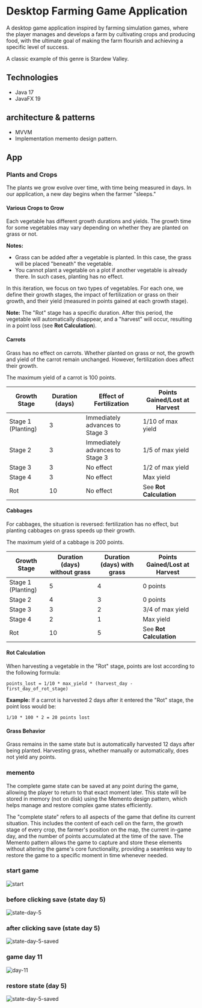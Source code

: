 
# Desktop Farming Game Application
A desktop game application inspired by farming simulation games, where the player manages and develops a farm by cultivating crops and producing food, with the ultimate goal of making the farm flourish and achieving a specific level of success.

A classic example of this genre is Stardew Valley.

## Technologies
* Java 17
* JavaFX 19

## architecture & patterns
* MVVM
* Implementation memento design pattern.


## App

### Plants and Crops

The plants we grow evolve over time, with time being measured in days. In our application, a new day begins when the farmer "sleeps."

#### Various Crops to Grow

Each vegetable has different growth durations and yields. The growth time for some vegetables may vary depending on whether they are planted on grass or not.

**Notes:**

- Grass can be added after a vegetable is planted. In this case, the grass will be placed "beneath" the vegetable.
- You cannot plant a vegetable on a plot if another vegetable is already there. In such cases, planting has no effect.

In this iteration, we focus on two types of vegetables. For each one, we define their growth stages, the impact of fertilization or grass on their growth, and their yield (measured in points gained at each growth stage).

**Note:** The "Rot" stage has a specific duration. After this period, the vegetable will automatically disappear, and a "harvest" will occur, resulting in a point loss (see **Rot Calculation**).

#### Carrots

Grass has no effect on carrots. Whether planted on grass or not, the growth and yield of the carrot remain unchanged. However, fertilization does affect their growth.

The maximum yield of a carrot is 100 points.

| Growth Stage         | Duration (days) | Effect of Fertilization | Points Gained/Lost at Harvest |
|----------------------|-----------------|-------------------------|--------------------------------|
| Stage 1 (Planting)    | 3               | Immediately advances to Stage 3 | 1/10 of max yield |
| Stage 2               | 3               | Immediately advances to Stage 3 | 1/5 of max yield |
| Stage 3               | 3               | No effect               | 1/2 of max yield |
| Stage 4               | 3               | No effect               | Max yield |
| Rot                   | 10              | No effect               | See **Rot Calculation** |

#### Cabbages

For cabbages, the situation is reversed: fertilization has no effect, but planting cabbages on grass speeds up their growth.

The maximum yield of a cabbage is 200 points.

| Growth Stage         | Duration (days) without grass | Duration (days) with grass | Points Gained/Lost at Harvest |
|----------------------|------------------------------|---------------------------|--------------------------------|
| Stage 1 (Planting)    | 5                            | 4                         | 0 points                      |
| Stage 2               | 4                            | 3                         | 0 points                      |
| Stage 3               | 3                            | 2                         | 3/4 of max yield              |
| Stage 4               | 2                            | 1                         | Max yield                     |
| Rot                   | 10                           | 5                         | See **Rot Calculation**        |

#### Rot Calculation

When harvesting a vegetable in the "Rot" stage, points are lost according to the following formula:

```
points_lost = 1/10 * max_yield * (harvest_day - first_day_of_rot_stage)
```

**Example:** If a carrot is harvested 2 days after it entered the "Rot" stage, the point loss would be:

```
1/10 * 100 * 2 = 20 points lost
```

#### Grass Behavior

Grass remains in the same state but is automatically harvested 12 days after being planted. Harvesting grass, whether manually or automatically, does not yield any points.

### memento
The complete game state can be saved at any point during the game, allowing the player to return to that exact moment later. This state will be stored in memory (not on disk) using the Memento design pattern, which helps manage and restore complex game states efficiently.

The "complete state" refers to all aspects of the game that define its current situation. This includes the content of each cell on the farm, the growth stage of every crop, the farmer's position on the map, the current in-game day, and the number of points accumulated at the time of the save. The Memento pattern allows the game to capture and store these elements without altering the game's core functionality, providing a seamless way to restore the game to a specific moment in time whenever needed.

### start game
![start](assets/start.png)

### before clicking save (state day 5)
![state-day-5](assets/game-state-day-5-before-save.png)

### after clicking save (state day 5)
![state-day-5-saved](assets/game-after-clicking-save.png)

### game day 11
![day-11](assets/game-day-11.png)

### restore state (day 5)
![state-day-5-saved](assets/game-after-clicking-save.png)